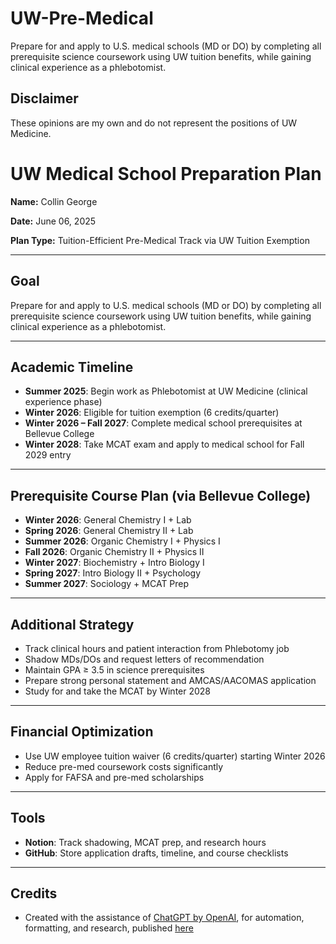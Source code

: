 # UW-Pre-Medical
Prepare for and apply to U.S. medical schools (MD or DO) by completing all prerequisite science coursework using UW tuition benefits, while gaining clinical experience as a phlebotomist.

## Disclaimer
These opinions are my own and do not represent the positions of UW Medicine.

# UW Medical School Preparation Plan

**Name:** Collin George

**Date:** June 06, 2025

**Plan Type:** Tuition-Efficient Pre-Medical Track via UW Tuition Exemption

---

## Goal
Prepare for and apply to U.S. medical schools (MD or DO) by completing all prerequisite science coursework using UW tuition benefits, while gaining clinical experience as a phlebotomist.

---

## Academic Timeline

- **Summer 2025**: Begin work as Phlebotomist at UW Medicine (clinical experience phase)
- **Winter 2026**: Eligible for tuition exemption (6 credits/quarter)
- **Winter 2026 – Fall 2027**: Complete medical school prerequisites at Bellevue College
- **Winter 2028**: Take MCAT exam and apply to medical school for Fall 2029 entry

---

## Prerequisite Course Plan (via Bellevue College)

- **Winter 2026**: General Chemistry I + Lab
- **Spring 2026**: General Chemistry II + Lab
- **Summer 2026**: Organic Chemistry I + Physics I
- **Fall 2026**: Organic Chemistry II + Physics II
- **Winter 2027**: Biochemistry + Intro Biology I
- **Spring 2027**: Intro Biology II + Psychology
- **Summer 2027**: Sociology + MCAT Prep

---

## Additional Strategy

- Track clinical hours and patient interaction from Phlebotomy job
- Shadow MDs/DOs and request letters of recommendation
- Maintain GPA ≥ 3.5 in science prerequisites
- Prepare strong personal statement and AMCAS/AACOMAS application
- Study for and take the MCAT by Winter 2028

---

## Financial Optimization

- Use UW employee tuition waiver (6 credits/quarter) starting Winter 2026
- Reduce pre-med coursework costs significantly
- Apply for FAFSA and pre-med scholarships

---

## Tools

- **Notion**: Track shadowing, MCAT prep, and research hours
- **GitHub**: Store application drafts, timeline, and course checklists

---

## Credits
- Created with the assistance of [ChatGPT by OpenAI](https://openai.com/chatgpt), for automation, formatting, and research, published [here](https://chatgpt.com/share/68436848-a8c8-8000-a543-a6597a9c6eb7)
